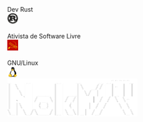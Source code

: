 <div style="display: inline_block">
<span>Dev Rust</span>
<br>
<img width="25px" src="rust.png">
<br>
<br>
<span>Ativista de Software Livre</span>
<br>
<img width="25px" src="ativismo.jpg">
<br>
<br>
<span>GNU/Linux</span>
<br>
<img width="25px" src="linux.png">
<br>
<img width="300px" src="nokyr.png">

</div>
